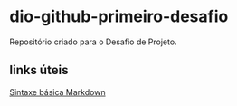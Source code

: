 # dio-github-primeiro-desafio
Repositório criado para o Desafio de Projeto.

## links úteis
[Sintaxe básica Markdown](https://www.markdownguide.org/)
